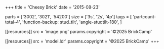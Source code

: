 +++
title = 'Cheesy Brick'
date  = '2015-08-23'

parts = ['3002', '3021', '54200']
size  = ['3s', '2s', '4p']
tags  = [
  'partcount-total-4',
  'function-backup: stud_tilt',
  'angle-studtilt-180',
]

[[resources]]
src              = 'image.png'
params.copyright = '©2025 BrickCamp'

[[resources]]
src              = 'model.ldr'
params.copyright = '©2025 BrickCamp'
+++
